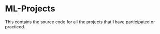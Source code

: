 # ML-Projects
This contains the source code for all the projects that I have participated or practiced.
